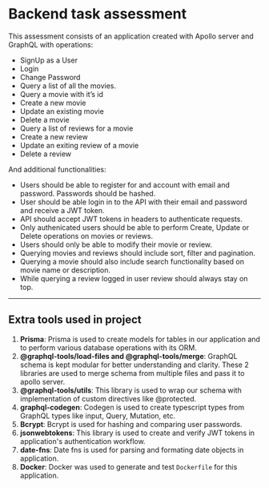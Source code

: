 # Backend task assessment

This assessment consists of an application created with Apollo server and GraphQL with operations:
- SignUp as a User
- Login
- Change Password
- Query a list of all the movies.
- Query a movie with it’s id
- Create a new movie
- Update an existing movie
- Delete a movie
- Query a list of reviews for a movie
- Create a new review
- Update an exiting review of a movie
- Delete a review

And additional functionalities:
- Users should be able to register for and account with email and password. Passwords should be hashed.
- User should be able login in to the API with their email and password and receive a JWT token.
- API should accept JWT tokens in headers to authenticate requests.
- Only authenicated users should be able to perform Create, Update or Delete operations on movies or reviews.
- Users should only be able to modify their movie or review.
- Querying movies and reviews should include sort, filter and pagination.
- Querying a movie should also include search functionality based on movie name or description.
- While querying a review logged in user review should always stay on top.

---

## Extra tools used in project
1. **Prisma**: Prisma is used to create models for tables in our application and to perform various database operations with its ORM.
1. **@graphql-tools/load-files and @graphql-tools/merge**: GraphQL schema is kept modular for better understanding and clarity. These 2 libraries are used to merge schema from multiple files and pass it to apollo server.
1. **@graphql-tools/utils**: This library is used to wrap our schema with implementation of custom directives like @protected.
1. **graphql-codegen**: Codegen is used to create typescript types from GraphQL types like input, Query, Mutation, etc.
1. **Bcrypt**: Bcrypt is used for hashing and comparing user passwords.
1. **jsonwebtokens**: This library is used to create and verify JWT tokens in application's authentication workflow.
1. **date-fns**: Date fns is used for parsing and formating date objects in application.
1. **Docker**: Docker was used to generate and test `Dockerfile` for this application.
